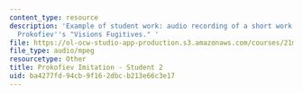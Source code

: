 ```yaml
---
content_type: resource
description: 'Example of student work: audio recording of a short work for piano imitating
  Prokofiev''s "Visions Fugitives." '
file: https://ol-ocw-studio-app-production.s3.amazonaws.com/courses/21m-304-writing-in-tonal-forms-ii-spring-2009/ba4277fd94cb9f162dbcb213e66c3e17_fugitives2.mp3
file_type: audio/mpeg
resourcetype: Other
title: Prokofiev Imitation - Student 2
uid: ba4277fd-94cb-9f16-2dbc-b213e66c3e17
---
```

